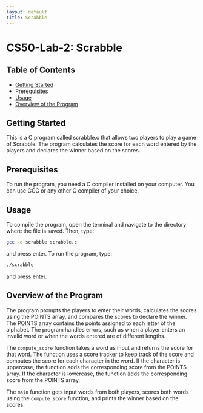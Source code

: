 ```yaml
---
layout: default
title: Scrabble
---
```


# CS50-Lab-2: Scrabble

## Table of Contents
- [Getting Started](#getting-started)
- [Prerequisites](#prerequisites)
- [Usage](#usage)
- [Overview of the Program](#overview-of-the-program)

## Getting Started
This is a C program called scrabble.c that allows two players to play a game of Scrabble. The program calculates the score for each word entered by the players and declares the winner based on the scores. 

## Prerequisites
To run the program, you need a C compiler installed on your computer. You can use GCC or any other C compiler of your choice.

## Usage
To compile the program, open the terminal and navigate to the directory where the file is saved. Then, type:

```sh
gcc -o scrabble scrabble.c
``` 

and press enter. To run the program, type:

```sh
./scrabble
``` 

and press enter.

## Overview of the Program
The program prompts the players to enter their words, calculates the scores using the POINTS array, and compares the scores to declare the winner. The POINTS array contains the points assigned to each letter of the alphabet. The program handles errors, such as when a player enters an invalid word or when the words entered are of different lengths.

The `compute_score` function takes a word as input and returns the score for that word. The function uses a score tracker to keep track of the score and computes the score for each character in the word. If the character is uppercase, the function adds the corresponding score from the POINTS array. If the character is lowercase, the function adds the corresponding score from the POINTS array.

The `main` function gets input words from both players, scores both words using the `compute_score` function, and prints the winner based on the scores.
